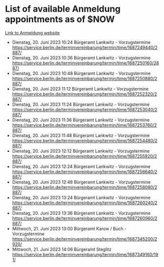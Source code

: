 # List of available Anmeldung appointments as of $NOW
[Link to Anmeldung website](https://service.berlin.de/terminvereinbarung/termin/tag.php?termin=1&anliegen[]=120686&dienstleisterlist=122210,122217,327316,122219,327312,122227,327314,122231,327346,122243,327348,122254,122252,329742,122260,329745,122262,329748,122271,327278,122273,327274,122277,327276,330436,122280,327294,122282,327290,122284,327292,122291,327270,122285,327266,122286,327264,122296,327268,150230,329760,122297,327286,122294,327284,122312,329763,122314,329775,122304,327330,122311,327334,122309,327332,317869,122281,327352,122279,329772,122283,122276,327324,122274,327326,122267,329766,122246,327318,122251,327320,122257,327322,122208,327298,122226,327300&herkunft=http%3A%2F%2Fservice.berlin.de%2Fdienstleistung%2F120686%2F)
- Dienstag, 20. Juni 2023 10:24 Bürgeramt Lankwitz - Vorzugstermine https://service.berlin.de/terminvereinbarung/termin/time/1687249440/2887/
- Dienstag, 20. Juni 2023 10:36 Bürgeramt Lankwitz - Vorzugstermine https://service.berlin.de/terminvereinbarung/termin/time/1687250160/2887/
- Dienstag, 20. Juni 2023 10:48 Bürgeramt Lankwitz - Vorzugstermine https://service.berlin.de/terminvereinbarung/termin/time/1687250880/2887/
- Dienstag, 20. Juni 2023 11:12 Bürgeramt Lankwitz - Vorzugstermine https://service.berlin.de/terminvereinbarung/termin/time/1687252320/2887/
- Dienstag, 20. Juni 2023 11:24 Bürgeramt Lankwitz - Vorzugstermine https://service.berlin.de/terminvereinbarung/termin/time/1687253040/2887/
- Dienstag, 20. Juni 2023 11:36 Bürgeramt Lankwitz - Vorzugstermine https://service.berlin.de/terminvereinbarung/termin/time/1687253760/2887/
- Dienstag, 20. Juni 2023 11:48 Bürgeramt Lankwitz - Vorzugstermine https://service.berlin.de/terminvereinbarung/termin/time/1687254480/2887/
- Dienstag, 20. Juni 2023 12:12 Bürgeramt Lankwitz - Vorzugstermine https://service.berlin.de/terminvereinbarung/termin/time/1687255920/2887/
- Dienstag, 20. Juni 2023 12:24 Bürgeramt Lankwitz - Vorzugstermine https://service.berlin.de/terminvereinbarung/termin/time/1687256640/2887/
- Dienstag, 20. Juni 2023 12:48 Bürgeramt Lankwitz - Vorzugstermine https://service.berlin.de/terminvereinbarung/termin/time/1687258080/2887/
- Dienstag, 20. Juni 2023 13:24 Bürgeramt Lankwitz - Vorzugstermine https://service.berlin.de/terminvereinbarung/termin/time/1687260240/2887/
- Dienstag, 20. Juni 2023 13:36 Bürgeramt Lankwitz - Vorzugstermine https://service.berlin.de/terminvereinbarung/termin/time/1687260960/2887/
- Mittwoch, 21. Juni 2023 13:00 Bürgeramt Karow / Buch - Vorzugstermine https://service.berlin.de/terminvereinbarung/termin/time/1687345200/2920/
- Mittwoch, 21. Juni 2023 14:06 Bürgeramt Steglitz https://service.berlin.de/terminvereinbarung/termin/time/1687349160/191/
